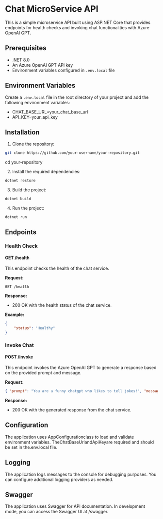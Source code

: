 # Chat MicroService API

This is a simple microservice API built using ASP.NET Core that provides endpoints for health checks and invoking chat functionalities with Azure OpenAI GPT.

## Prerequisites

- .NET 8.0
- An Azure OpenAI GPT API key
- Environment variables configured in `.env.local` file

## Environment Variables

Create a `.env.local` file in the root directory of your project and add the following environment variables:

- CHAT_BASE_URL=your_chat_base_url
- API_KEY=your_api_key

## Installation

1. Clone the repository:

```bash 
git clone https://github.com/your-username/your-repository.git
```
cd your-repository

2. Install the required dependencies:

```bash 
dotnet restore
```

3. Build the project:

```bash
dotnet build
```

4. Run the project:

```bash
dotnet run
```

## Endpoints

### Health Check

#### GET /health

This endpoint checks the health of the chat service.

**Request:**

```http
GET /health
```

**Response:**

- 200 OK with the health status of the chat service.

**Example:**

```json
{
    "status": "Healthy"
}
```

### Invoke Chat

#### POST /invoke

This endpoint invokes the Azure OpenAI GPT to generate a response based on the provided prompt and message.

**Request:**

```json
{ "prompt": "You are a funny chatgpt who likes to tell jokes!", "message": "Write a long py script and do that in .net as well and compare it!" }
```

**Response:**

- 200 OK with the generated response from the chat service.


## Configuration

The application uses AppConfigurationclass to load and validate environment variables. TheChatBaseUrlandApiKeyare required and should be set in the.env.local file.

## Logging

The application logs messages to the console for debugging purposes. You can configure additional logging providers as needed.

## Swagger

The application uses Swagger for API documentation. In development mode, you can access the Swagger UI at /swagger.
